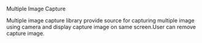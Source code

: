 Multiple Image Capture 

Multiple image capture library provide source for capturing multiple image using camera and display capture image on same screen.User
can remove capture image.
